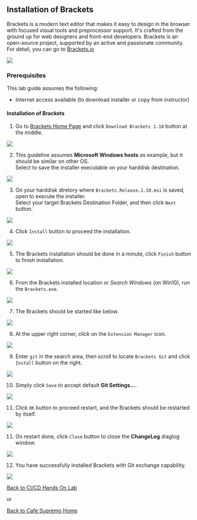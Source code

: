 ## Installation of Brackets ##

Brackets is a modern text editor that makes it easy to design in the browser with focused visual tools and preprocessor support. It's crafted from the ground up for web designers and front-end developers. Brackets is an open-source project, supported by an active and passionate community. For detail, you can go to [Brackets.io](http://brackets.io/)

![](images/brackets/hero.png)

### Prerequisites ###
This lab guide assumes the following:
- Internet access available (to download installer or copy from instructor)

#### Installation of Brackets ####

1. Go to [Brackets Home Page](http://brackets.io/) and click `Download Brackets 1.10` button at the middle.

![](images/brackets/00.brackets.download.png)

2. This guideline assumes **Microsoft Windows hosts** as example, but it should be similar on other OS.  
Select to save the installer executable on your harddisk destination.

![](images/brackets/01.brackets.save.png)

3. On your harddisk diretory where `Brackets.Release.1.10.msi` is saved, open to execute the installer.  
Select your target Brackets Destination Folder, and then click `Next` button.

![](images/brackets/02.brackets.install.png)

4. Click `Install` button to proceed the installation.

![](images/brackets/03.brackets.install1.png)

5. The Brackets installation should be done in a minute, click `Finish` button to finish installation.

![](images/brackets/04.brackets.install2.png)

6. From the Brackets installed location or *Search Windows* (on Win10), run the `Brackets.exe`.

![](images/brackets/05.brackets.start.png)

7. The Brackets should be started like below.

![](images/brackets/06.brackets.started.png)

8. At the upper right corner, click on the `Extension Manager` icon.

![](images/brackets/07.brackets.extension.png)

9. Enter `git` in the search area, then scroll to locate `Brackets Git` and click `Install` button on the right.

![](images/brackets/08.brackets.extension1.png)

10. Simply click `Save` to accept default **Git Settings...**.

![](images/brackets/09.brackets.git.png)

11. Click `OK` button to proceed restart, and the Brackets should be restarted by itself.

![](images/brackets/10.brackets.restart.png)

11. On restart done, click `Close` button to close the **ChangeLog** diaglog window.

![](images/brackets/11.brackets.restart1.png)

12. You have successfully installed Brackets with Git exchange capability.

![](images/brackets/12.brackets.done.png)

[Back to CI/CD Hands On Lab](CICDlab.md)

or

[Back to Cafe Supremo Home](README.md)

